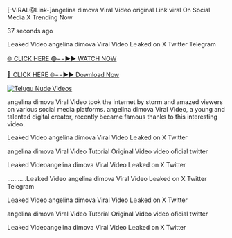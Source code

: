 [-VIRAL@Link-]angelina dimova Viral Video original Link viral On Social Media X Trending Now



37 seconds ago

L𝚎aked Video angelina dimova Viral Video L𝚎aked on X Twitter Telegram

[🌐 CLICK HERE 🟢==►► WATCH NOW](https://viral-xone.blogspot.com/2025/01/valovideo.html)

[🔴 CLICK HERE 🌐==►► Download Now](https://viral-xone.blogspot.com/2025/01/valovideo.html)

[![Telugu Nude Videos](https://i.imgur.com/dJHk4Zq.gif)](https://viral-xone.blogspot.com/2025/01/valovideo.html)

angelina dimova Viral Video took the internet by storm and amazed viewers on various social media platforms. angelina dimova Viral Video, a young and talented digital creator, recently became famous thanks to this interesting video.

L𝚎aked Video angelina dimova Viral Video L𝚎aked on X Twitter

angelina dimova Viral Video Tutorial Original Video video oficial twitter

L𝚎aked Videoangelina dimova Viral Video L𝚎aked on X Twitter

...........L𝚎aked Video angelina dimova Viral Video L𝚎aked on X Twitter Telegram

L𝚎aked Video angelina dimova Viral Video L𝚎aked on X Twitter

angelina dimova Viral Video Tutorial Original Video video oficial twitter

L𝚎aked Videoangelina dimova Viral Video L𝚎aked on X Twitter